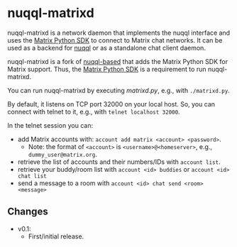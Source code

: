 # nuqql-matrixd

nuqql-matrixd is a network daemon that implements the nuqql interface and uses
the [Matrix Python SDK](https://github.com/matrix-org/matrix-python-sdk) to
connect to Matrix chat networks. It can be used as a backend for
[nuqql](https://github.com/hwipl/nuqql) or as a standalone chat client daemon.

nuqql-matrixd is a fork of [nuqql-based](https://github.com/hwipl/nuqql-based)
that adds the Matrix Python SDK for Matrix support. Thus, the [Matrix Python
SDK](https://github.com/matrix-org/matrix-python-sdk) is a requirement to run
nuqql-matrixd.

You can run nuqql-matrixd by executing *matrixd.py*, e.g., with
`./matrixd.py`.

By default, it listens on TCP port 32000 on your local host. So, you can
connect with telnet to it, e.g., with `telnet localhost 32000`.

In the telnet session you can:
* add Matrix accounts with: `account add matrix <account> <password>`.
  * Note: the format of `<account>` is `<username>@<homeserver>`, e.g.,
    `dummy_user@matrix.org`.
* retrieve the list of accounts and their numbers/IDs with `account list`.
* retrieve your buddy/room list with `account <id> buddies` or `account <id>
  chat list`
* send a message to a room with `account <id> chat send <room> <message>`


## Changes

* v0.1:
  * First/initial release.
